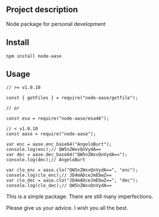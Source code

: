 ## Project description

Node package for personal development

## Install

```
npm install node-aase
```

## Usage

```
// >= v1.0.10

const { getFiles } = require("node-aase/getfile");

// or

const esa = require("node-aase/esa46");

```

```
// < v1.0.10
const aase = require("node-aase");

var enc = aase.enc_base64("AngeloBurt");
console.log(enc);// QW5nZWxvQnVydA==
var dec = aase.dec_base64("QW5nZWxvQnVydA==");
console.log(dec);// AngeloBurt

var clo_enc = aase.clo("QW5nZWxvQnVydA==", "enc");
console.log(clo_enc);// JD4mADceJmEbwZ==
var clo_dec = aase.clo("JD4mADceJmEbwZ==", "dec");
console.log(clo_dec);// QW5nZWxvQnVydA==
```

This is a simple package. There are still many imperfections.

Please give us your advice. I wish you all the best.
